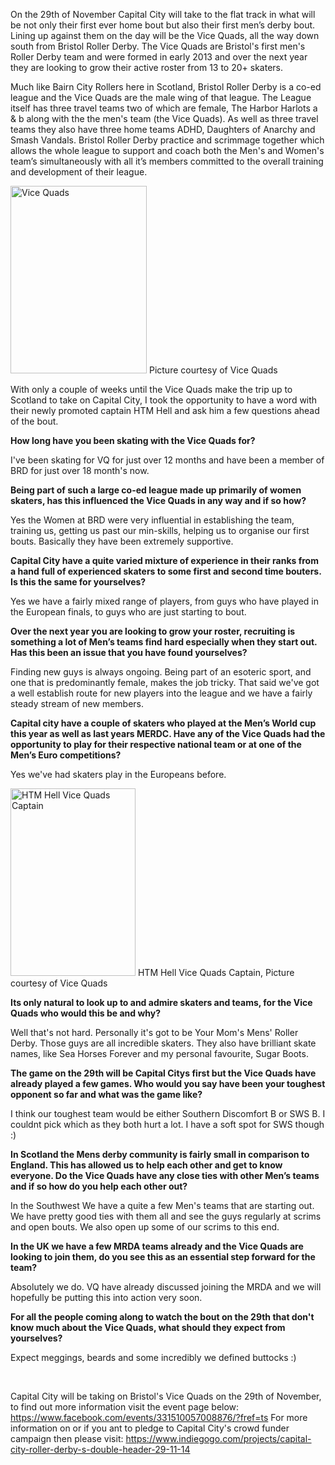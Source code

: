 <html><body><p>On the 29th of November Capital City will take to the flat track in what will be not only their first ever home bout but also their first men’s derby bout. Lining up against them on the day will be the Vice Quads, all the way down south from Bristol Roller Derby. The Vice Quads are Bristol's first men's Roller Derby team and were formed in early 2013 and over the next year they are looking to grow their active roster from 13 to 20+ skaters.

Much like Bairn City Rollers here in Scotland, Bristol Roller Derby is a co-ed league and the Vice Quads are the male wing of that league. The League itself has three travel teams two of which are female, The Harbor Harlots a &amp; b along with the the men's team (the Vice Quads). As well as three travel teams they also have three home teams ADHD, Daughters of Anarchy and Smash Vandals. Bristol Roller Derby practice and scrimmage together which allows the whole league to support and coach both the Men's and Women's team’s simultaneously with all it’s members committed to the overall training and development of their league.

<a href="/2014/10/vice-quads-logo.jpg"><img class="wp-image-4118 size-medium" src="https://scottishrollerderbyblog.com/2014/10/vice-quads-logo.jpg?w=218" alt="Vice Quads" width="218" height="300"></a> Picture courtesy of Vice Quads

With only a couple of weeks until the Vice Quads make the trip up to Scotland to take on Capital City, I took the opportunity to have a word with their newly promoted captain HTM Hell and ask him a few questions ahead of the bout.

<b>How long have you been skating with the Vice Quads for?</b>

I've been skating for VQ for just over 12 months and have been a member of BRD for just over 18 month's now.

<b>Being part of such a large co-ed league made up primarily of women skaters, has this influenced the Vice Quads in any way and if so how?</b>

Yes the Women at BRD were very influential in establishing the team, training us, getting us past our min-skills, helping us to organise our first bouts. Basically they have been extremely supportive.

<b>Capital City have a quite varied mixture of experience in their ranks from a hand full of experienced skaters to some first and second time bouters. Is this the same for yourselves?</b>

Yes we have a fairly mixed range of players, from guys who have played in the European finals, to guys who are just starting to bout.

<b>Over the next year you are looking to grow your roster, recruiting is something a lot of Men’s teams find hard especially when they start out. Has this been an issue that you have found yourselves?</b>

Finding new guys is always ongoing. Being part of an esoteric sport, and one that is predominantly female, makes the job tricky. That said we've got a well establish route for new players into the league and we have a fairly steady stream of new members.

<b>Capital city have a couple of skaters who played at the Men’s World cup this year as well as last years MERDC. Have any of the Vice Quads had the opportunity to play for their respective national team or at one of the Men’s Euro competitions?</b>

Yes we've had skaters play in the Europeans before.

<a href="/2014/10/jp.jpg"><img class="wp-image-4116 size-medium" src="https://scottishrollerderbyblog.com/2014/10/jp.jpg?w=200" alt="HTM Hell Vice Quads Captain" width="200" height="300"></a> HTM Hell Vice Quads Captain, Picture courtesy of Vice Quads

<b>Its only natural to look up to and admire skaters and teams, for the Vice Quads who would this be and why?</b>

Well that's not hard. Personally it's got to be Your Mom's Mens' Roller Derby. Those guys are all incredible skaters. They also have brilliant skate names, like Sea Horses Forever and my personal favourite, Sugar Boots.

<b>The game on the 29th will be Capital Citys first but the Vice Quads have already played a few games. Who would you say have been your toughest opponent so far and what was the game like? </b>

I think our toughest team would be either Southern Discomfort B or SWS B. I couldnt pick which as they both hurt a lot. I have a soft spot for SWS though :)

<b>In Scotland the Mens derby community is fairly small in comparison to England. This has allowed us to help each other and get to know everyone. Do the Vice Quads have any close ties with other Men’s teams and if so how do you help each other out?</b>

In the Southwest We have a quite a few Men's teams that are starting out. We have pretty good ties with them all and see the guys regularly at scrims and open bouts. We also open up some of our scrims to this end.

<b>In the UK we have a few MRDA teams already and the Vice Quads are looking to join them, do you see this as an essential step forward for the team?</b>

Absolutely we do. VQ have already discussed joining the MRDA and we will hopefully be putting this into action very soon.

<b>For all the people coming along to watch the bout on the 29th that don't know much about the Vice Quads, what should they expect from yourselves?</b>

Expect meggings, beards and some incredibly we defined buttocks :)

 

Capital City will be taking on Bristol's Vice Quads on the 29th of November, to find out more information visit the event page below:
https://www.facebook.com/events/331510057008876/?fref=ts
For more information on or if you ant to pledge to Capital City's crowd funder campaign then please visit:
https://www.indiegogo.com/projects/capital-city-roller-derby-s-double-header-29-11-14</p></body></html>
